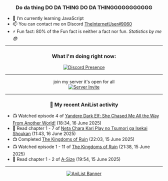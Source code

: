 <div align="center">

### Do da thing DO DA THING DO DA THINGGGGGGGGGGG
</div>

- 🌱 I’m currently learning JavaScript
- 📫 You can contact me on Discord [TheInternetUser#9060](https://discord.com/users/534117072796385300)
- ⚡ Fun fact: 80% of the Fun fact is neither a fact nor fun. _Statistics by me 😎_
<hr>

<div align="center">

### What I'm doing right now:
[![Discord Presence](https://lanyard.cnrad.dev/api/534117072796385300)](https://discord.com/users/534117072796385300)
<hr>

join my server it's open for all <br>
[![Server Invite](https://invidget.switchblade.xyz/bfYgVHxrSs)](https://discord.gg/bfYgVHxrSs)

<hr>
  
### 🌸 My recent AniList activity

</div>

<!-- ANILIST_ACTIVITY:start -->

-   📺 Watched episode 4 of [Yandere Dark Elf: She Chased Me All the Way From Another World!](https://anilist.co/anime/180829) (18:34, 16 June 2025)
-   📖 Read chapter 1 - 7 of [Neta Chara Kari Play no Tsumori ga Isekai Shoukan](https://anilist.co/manga/125803) (11:43, 16 June 2025)
-   📺 Completed [The Kingdoms of Ruin](https://anilist.co/anime/160900) (22:03, 15 June 2025)
-   📺 Watched episode 1 - 11 of [The Kingdoms of Ruin](https://anilist.co/anime/160900) (21:38, 15 June 2025)
-   📖 Read chapter 1 - 2 of [A-Size](https://anilist.co/manga/94047) (19:54, 15 June 2025)

<!-- ANILIST_ACTIVITY:end -->
<hr>

<div align="center">

[![AniList Banner](https://img.anili.st/User/929966)](https://anilist.co/user/TheInternetUser)

<!-- ![Profile views](https://gpvc.arturio.dev/TheInternetUse7) Since 2023-01-09 -->
<br>


</div>

